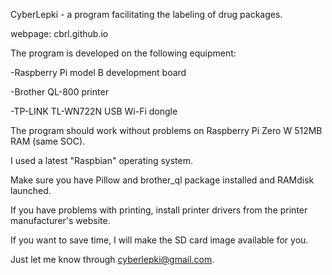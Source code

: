 CyberLepki - a program facilitating the labeling of drug packages.

webpage: cbrl.github.io

The program is developed on the following equipment:


-Raspberry Pi model B development board

-Brother QL-800 printer

-TP-LINK TL-WN722N USB Wi-Fi dongle


The program should work without problems on Raspberry Pi Zero W 512MB RAM (same SOC).

I used a latest "Raspbian" operating system.

Make sure you have Pillow and brother_ql package installed and RAMdisk launched.

If you have problems with printing, install printer drivers from the printer manufacturer's website.

If you want to save time, I will make the SD card image available for you. 

Just let me know through cyberlepki@gmail.com.

